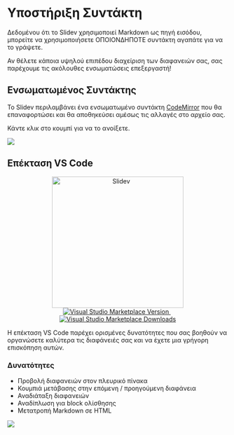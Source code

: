 # Υποστήριξη Συντάκτη

Δεδομένου ότι το Slidev χρησιμοποιεί Markdown ως πηγή εισόδου, μπορείτε να χρησιμοποιήσετε ΟΠΟΙΟΝΔΗΠΟΤΕ συντάκτη αγαπάτε για να το γράψετε.

Αν θέλετε κάποια υψηλού επιπέδου διαχείριση των διαφανειών σας, σας παρέχουμε τις ακόλουθες ενσωματώσεις επεξεργαστή!

## Ενσωματωμένος Συντάκτης

Το Slidev περιλαμβάνει ένα ενσωματωμένο συντάκτη [CodeMirror](https://codemirror.net/) που θα επαναφορτώσει και θα αποθηκεύσει αμέσως τις αλλαγές στο αρχείο σας.

Κάντε κλικ στο κουμπί <carbon-edit class="inline-icon-btn"/> για να το ανοίξετε.

![](/screenshots/integrated-editor.png)

## Επέκταση VS Code

<p align="center">
    <a href="https://github.com/slidevjs/slidev" target="_blank">
        <img src="https://cdn.jsdelivr.net/gh/slidevjs/slidev/assets/logo-for-vscode.png" alt="Slidev" width="300"/>
    </a>
    <br>
    <a href="https://marketplace.visualstudio.com/items?itemName=antfu.slidev" target="__blank">
        <img src="https://img.shields.io/visual-studio-marketplace/v/antfu.slidev.svg?color=4EC5D4&amp;label=VS%20Code%20Marketplace&logo=visual-studio-code" alt="Visual Studio Marketplace Version" />
    </a>
    &nbsp;
    <a href="https://marketplace.visualstudio.com/items?itemName=antfu.slidev" target="__blank">
        <img src="https://img.shields.io/visual-studio-marketplace/d/antfu.slidev.svg?color=2B90B6" alt="Visual Studio Marketplace Downloads" />
    </a>
</p>

Η επέκταση VS Code παρέχει ορισμένες δυνατότητες που σας βοηθούν να οργανώσετε καλύτερα τις διαφάνειές σας και να έχετε μια γρήγορη επισκόπηση αυτών.

### Δυνατότητες

- Προβολή διαφανειών στον πλευρικό πίνακα
- Κουμπιά μετάβασης στην επόμενη / προηγούμενη διαφάνεια
- Αναδιάταξη διαφανειών
- Αναδίπλωση για block ολίσθησης
- Μετατροπή Markdown σε HTML

![](https://user-images.githubusercontent.com/11247099/116809994-cc2caa00-ab73-11eb-879f-60585747c3c9.png)

<TheTweet id="1395333405345148930" />
